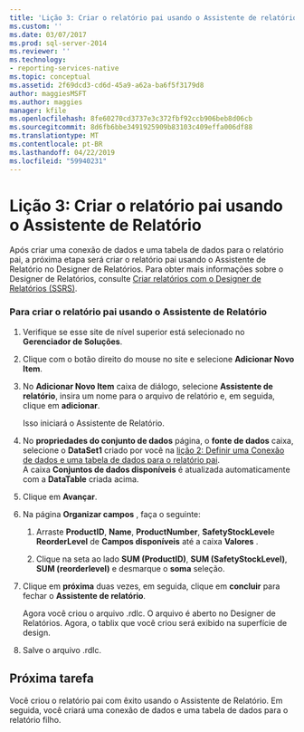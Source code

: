 ```yaml
---
title: 'Lição 3: Criar o relatório pai usando o Assistente de relatório | Microsoft Docs'
ms.custom: ''
ms.date: 03/07/2017
ms.prod: sql-server-2014
ms.reviewer: ''
ms.technology:
- reporting-services-native
ms.topic: conceptual
ms.assetid: 2f69dcd3-cd6d-45a9-a62a-ba6f5f3179d8
author: maggiesMSFT
ms.author: maggies
manager: kfile
ms.openlocfilehash: 8fe60270cd3737e3c372fbf92ccb906beb8d06cb
ms.sourcegitcommit: 8d6fb6bbe3491925909b83103c409effa006df88
ms.translationtype: MT
ms.contentlocale: pt-BR
ms.lasthandoff: 04/22/2019
ms.locfileid: "59940231"
---
```

# <a name="lesson-3-design-the-parent-report-using-the-report-wizard"></a>Lição 3: Criar o relatório pai usando o Assistente de Relatório
  Após criar uma conexão de dados e uma tabela de dados para o relatório pai, a próxima etapa será criar o relatório pai usando o Assistente de Relatório no Designer de Relatórios. Para obter mais informações sobre o Designer de Relatórios, consulte [Criar relatórios com o Designer de Relatórios &#40;SSRS&#41;](tools/design-reporting-services-paginated-reports-with-report-designer-ssrs.md).  
  
### <a name="to-design-the-parent-report-using-the-report-wizard"></a>Para criar o relatório pai usando o Assistente de Relatório  
  
1.  Verifique se esse site de nível superior está selecionado no **Gerenciador de Soluções**.  
  
2.  Clique com o botão direito do mouse no site e selecione **Adicionar Novo Item**.  
  
3.  No **Adicionar Novo Item** caixa de diálogo, selecione **Assistente de relatório**, insira um nome para o arquivo de relatório e, em seguida, clique em **adicionar**.  
  
     Isso iniciará o Assistente de Relatório.  
  
4.  No **propriedades do conjunto de dados** página, o **fonte de dados** caixa, selecione o **DataSet1** criado por você na [lição 2: Definir uma Conexão de dados e uma tabela de dados para o relatório pai](lesson-2-define-a-data-connection-and-data-table-for-parent-report.md).  
    A caixa **Conjuntos de dados disponíveis** é atualizada automaticamente com a **DataTable** criada acima.  
  
5.  Clique em **Avançar**.  
  
6.  Na página **Organizar campos** , faça o seguinte:  
  
    1.  Arraste **ProductID**, **Name**, **ProductNumber**, **SafetyStockLevel**e **ReorderLevel** de **Campos disponíveis** até a caixa **Valores** .  
  
    2.  Clique na seta ao lado **SUM (ProductID)**, **SUM (SafetyStockLevel)**, **SUM (reorderlevel)** e desmarque o **soma** seleção.  
  
7.  Clique em **próxima** duas vezes, em seguida, clique em **concluir** para fechar o **Assistente de relatório**.  
  
     Agora você criou o arquivo .rdlc. O arquivo é aberto no Designer de Relatórios. Agora, o tablix que você criou será exibido na superfície de design.  
  
8.  Salve o arquivo .rdlc.  
  
## <a name="next-task"></a>Próxima tarefa  
 Você criou o relatório pai com êxito usando o Assistente de Relatório. Em seguida, você criará uma conexão de dados e uma tabela de dados para o relatório filho.  
  
  

